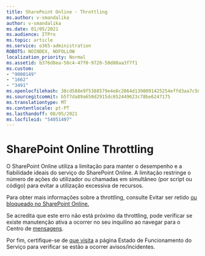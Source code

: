```yaml
---
title: SharePoint Online - Throttling
ms.author: v-smandalika
author: v-smandalika
ms.date: 01/05/2021
ms.audience: ITPro
ms.topic: article
ms.service: o365-administration
ROBOTS: NOINDEX, NOFOLLOW
localization_priority: Normal
ms.assetid: b376d8ea-50c4-47f0-9720-50d80aa3f7f1
ms.custom:
- "9000149"
- "1662"
- "3491"
ms.openlocfilehash: 38cd588e9f5388579e4e8c2064d1390091425254effd3aa7c50c4f2cbc80ce53
ms.sourcegitcommit: b5f7da89a650d2915dc652449623c78be6247175
ms.translationtype: MT
ms.contentlocale: pt-PT
ms.lasthandoff: 08/05/2021
ms.locfileid: "54051497"
---
```

# <a name="sharepoint-online-throttling"></a>SharePoint Online Throttling

O SharePoint Online utiliza a limitação para manter o desempenho e a fiabilidade ideais do serviço do SharePoint Online. A limitação restringe o número de ações do utilizador ou chamadas em simultâneo (por script ou código) para evitar a utilização excessiva de recursos. 

Para obter mais informações sobre a throttling, consulte Evitar ser retido [ou bloqueado no SharePoint Online.](https://docs.microsoft.com/sharepoint/dev/general-development/how-to-avoid-getting-throttled-or-blocked-in-sharepoint-online)

Se acredita que este erro não está próximo da throttling, pode verificar se existe manutenção ativa a ocorrer no seu inquilino ao navegar para o Centro de [mensagens](https://portal.office.com/adminportal/home#/MessageCenter).

 Por fim, certifique-se de [que visita](https://portal.office.com/adminportal/home#/servicehealth) a página Estado de Funcionamento do Serviço para verificar se estão a ocorrer avisos/incidentes.

